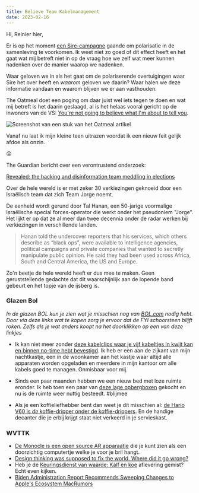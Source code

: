 ```yaml
---
title: Believe Team Kabelmanagement
date: 2023-02-16
---
```


Hi, Reinier hier,

Er is op het moment [een Sire-campagne](https://youtu.be/4SeBmfbA0kU) gaande om polarisatie in de samenleving te voorkomen. Ik weet niet zo goed of dit effect heeft en het gaat wat mij betreft niet in op de vraag hoe we zelf wat meer kunnen nadenken over de manier waarop we nadenken.

Waar geloven we in als het gaat om de polariserende overtuigingen waar Sire het over heeft en *waarom* geloven we daarin? Waar halen we deze informatie vandaan en waarom blijven we er aan vasthouden.

The Oatmeal doet een poging om daar juist wel iets tegen te doen en wat mij betreft is het daarin geslaagd, al is het helaas vooral gericht op de inwoners van de VS: [You're not going to believe what I'm about to tell you](https://theoatmeal.com/comics/believe).

![Screenshot van een stuk van het Oatmeal artikel](/images/blog/oatmeal-pinky-toe.jpg)

Vanaf nu laat ik mijn kleine teen uitrazen voordat ik een nieuw feit gelijk afdoe als onzin.

😔

The Guardian bericht over een verontrustend onderzoek:

[Revealed: the hacking and disinformation team meddling in elections](https://www.theguardian.com/world/2023/feb/15/revealed-disinformation-team-jorge-claim-meddling-elections-tal-hanan)

Over de hele wereld is er met zeker 30 verkiezingen geknoeid door een Israëlisch team dat zich Team Jorge noemt.

De eenheid wordt gerund door Tal Hanan, een 50-jarige voormalige Israëlische special forces-operator die werkt onder het pseudoniem "Jorge". Het lijkt er op dat ze al meer dan twee decennia onder de radar werken bij verkiezingen in verschillende landen.

> Hanan told the undercover reporters that his services, which others describe as “black ops”, were available to intelligence agencies, political campaigns and private companies that wanted to secretly manipulate public opinion. He said they had been used across Africa, South and Central America, the US and Europe.

Zo'n beetje de hele wereld heeft er dus mee te maken. Geen geruststellende gedachte dat dit waarschijnlijk aan de lopende band gebeurt en het topje van de ijsberg is.

### Glazen Bol

_In de glazen BOL kun je zien wat je misschien nog van [BOL.com](https://partner.bol.com/click/click?p=2&t=url&s=1066120&f=TXL&url=https%3A%2F%2Fwww.bol.com%2Fnl%2F&name=BOL%20homepage) nodig hebt. Door via deze links wat te kopen zorg je ervoor dat de FYI schoorsteen blijft roken. Zelfs als je wat anders koopt na het doorklikken op een van deze linkjes_

- Ik kan niet meer zonder [deze kabelclips waar je vijf kabeltjes in kwijt kan en binnen no-time hebt bevestigd](https://partner.bol.com/click/click?p=2&t=url&s=1066120&f=TXL&url=https%3A%2F%2Fwww.bol.com%2Fnl%2Fnl%2Fp%2Fmerkloos-2x-kabel-organiser-zwart-2x-kabel-clips-voor-5-kabels-zelfklevende-kabelclips-kabelklem-kabelhouder-kabelgoot-houder-kabel-management%2F9300000007725661%2F&name=Merkloos%202x%20Kabel%20Organiser). Ik heb er een aan de zijkant van mijn nachtkastje, een in de woonkamer aan het kastje waar altijd alle apparaten worden opgeladen en meerdere in mijn kantoor om alle kabels goed te managen. Onmisbaar voor mij.

- Sinds een paar maanden hebben we een nieuw bed met loze ruimte eronder. Ik heb toen een paar van [deze lage opbergboxen](https://partner.bol.com/click/click?p=2&t=url&s=1066120&f=TXL&url=https%3A%2F%2Fwww.bol.com%2Fnl%2Fnl%2Fp%2Firis-clearbox-onder-het-bed-opbergbox-2x-50l-transparant%2F9200000102931175%2F&name=IRIS%20Clearbox%20onder-het-bed%20Opbergbox-%202x%2050L%20...) gekocht en nu is de ruimte weer nuttig besteedt. #blijmee

- Als je een koffieliefhebber bent dan weet je dit misschien al: [de Hario V60 is *de* koffie-dripper onder de koffie-drippers](https://partner.bol.com/click/click?p=2&t=url&s=1066120&f=TXL&url=https%3A%2F%2Fwww.bol.com%2Fnl%2Fp%2Fhario-v60-drip-decanter-02%2F9200000040262918%2F&name=Hario%20V60%20Drip%20Decanter%2002). En de handige decanter die je erbij krijgt staat niet verkeerd in je servieskast.

### WVTTK

- [De Monocle is een open source AR apparaatje](https://www.brilliantmonocle.com) die je kunt zien als een doorzichtig computertje welke je voor je bril hangt.
- [Design thinking was supposed to fix the world. Where did it go wrong?](https://www.technologyreview.com/2023/02/09/1067821/design-thinking-retrospective-what-went-wrong/)
- Heb je de [Keuringsdienst van waarde: Kalf en koe](https://www.npo3.nl/keuringsdienst-van-waarde/14-02-2023/KN_1731379) aflevering gemist? Echt even kijken.
- [Biden Administration Report Recommends Sweeping Changes to Apple's Ecosystem MacRumors](https://www.macrumors.com/2023/02/03/biden-report-recommends-apple-ecosystem-changes/)
